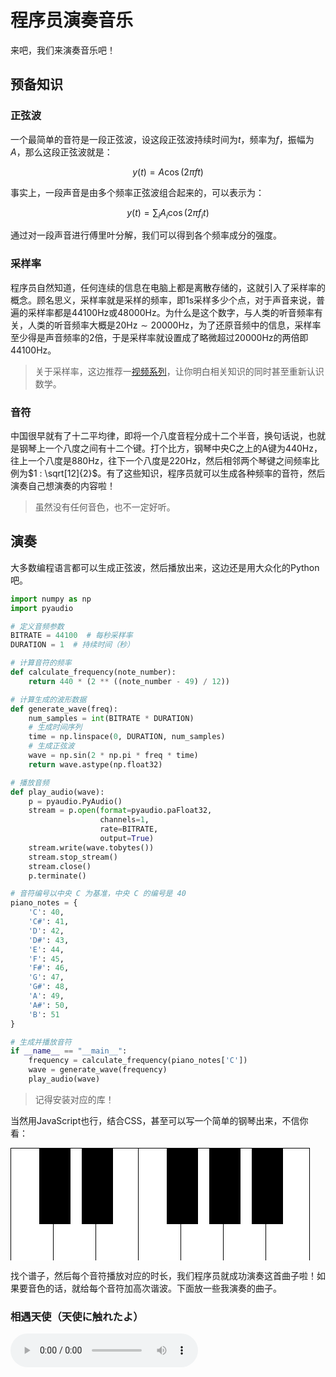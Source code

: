 # 程序员演奏音乐

来吧，我们来演奏音乐吧！

## 预备知识

### 正弦波

一个最简单的音符是一段正弦波，设这段正弦波持续时间为$t$，频率为$f$，振幅为$A$，那么这段正弦波就是：

$$
y(t) = A \cos(2 \pi f t)
$$

事实上，一段声音是由多个频率正弦波组合起来的，可以表示为：

$$
y(t) = \sum_{i} A_i \cos(2 \pi f_i t)
$$

通过对一段声音进行傅里叶分解，我们可以得到各个频率成分的强度。

### 采样率

程序员自然知道，任何连续的信息在电脑上都是离散存储的，这就引入了采样率的概念。顾名思义，采样率就是采样的频率，即$1\text{s}$采样多少个点，对于声音来说，普遍的采样率都是$44100\text{Hz}$或$48000\text{Hz}$。为什么是这个数字，与人类的听音频率有关，人类的听音频率大概是$20\text{Hz}\sim20000\text{Hz}$，为了还原音频中的信息，采样率至少得是声音频率的$2$倍，于是采样率就设置成了略微超过$20000\text{Hz}$的两倍即$44100\text{Hz}$。

> 关于采样率，这边推荐一[视频系列](https://www.bilibili.com/video/BV1us411W7xN/?share_source=copy_web&vd_source=fb7360a6fc9e876343b86972ff3e60f6)，让你明白相关知识的同时甚至重新认识数学。

### 音符

中国很早就有了十二平均律，即将一个八度音程分成十二个半音，换句话说，也就是钢琴上一个八度之间有十二个键。打个比方，钢琴中央C之上的A键为$440\text{Hz}$，往上一个八度是$880\text{Hz}$，往下一个八度是$220\text{Hz}$，然后相邻两个琴键之间频率比例为$1 : \sqrt[12]{2}$。有了这些知识，程序员就可以生成各种频率的音符，然后演奏自己想演奏的内容啦！

> 虽然没有任何音色，也不一定好听。

## 演奏

大多数编程语言都可以生成正弦波，然后播放出来，这边还是用大众化的Python吧。

```python
import numpy as np
import pyaudio

# 定义音频参数
BITRATE = 44100  # 每秒采样率
DURATION = 1  # 持续时间（秒）

# 计算音符的频率
def calculate_frequency(note_number):
    return 440 * (2 ** ((note_number - 49) / 12))

# 计算生成的波形数据
def generate_wave(freq):
    num_samples = int(BITRATE * DURATION)
    # 生成时间序列
    time = np.linspace(0, DURATION, num_samples)
    # 生成正弦波
    wave = np.sin(2 * np.pi * freq * time)
    return wave.astype(np.float32)

# 播放音频
def play_audio(wave):
    p = pyaudio.PyAudio()
    stream = p.open(format=pyaudio.paFloat32,
                    channels=1,
                    rate=BITRATE,
                    output=True)
    stream.write(wave.tobytes())
    stream.stop_stream()
    stream.close()
    p.terminate()

# 音符编号以中央 C 为基准，中央 C 的编号是 40
piano_notes = {
    'C': 40,
    'C#': 41,
    'D': 42,
    'D#': 43,
    'E': 44,
    'F': 45,
    'F#': 46,
    'G': 47,
    'G#': 48,
    'A': 49,
    'A#': 50,
    'B': 51
}

# 生成并播放音符
if __name__ == "__main__":
    frequency = calculate_frequency(piano_notes['C'])
    wave = generate_wave(frequency)
    play_audio(wave)
```

> 记得安装对应的库！

当然用JavaScript也行，结合CSS，甚至可以写一个简单的钢琴出来，不信你看：

<style>
.piano {
    --key-scale: 30;
    --black-key-width: calc(1.6px * var(--key-scale));
    --white-key-width: calc(2.3px * var(--key-scale));
    --black-key-height: calc(4px * var(--key-scale));
    --white-key-height: calc(6px * var(--key-scale));
    width: calc(var(--white-key-width) * 7 + 1);
    height: var(--white-key-height);
    position: relative;
    overflow: hidden;
}

.key {
    position: absolute;
    border: 1px solid black;
}

.white {
    width: var(--white-key-width);
    height: var(--white-key-height);
    background-color: white;
}

.black {
    background-color: black;
    width: var(--black-key-width);
    height: var(--black-key-height);
    z-index: 1;
}

.white:nth-child(2) {
    left: calc((var(--white-key-width) - 1px) * 1);
}

.white:nth-child(3) {
    left: calc((var(--white-key-width) - 1px) * 2);
}

.white:nth-child(4) {
    left: calc((var(--white-key-width) - 1px) * 3);
}

.white:nth-child(5) {
    left: calc((var(--white-key-width) - 1px) * 4);
}

.white:nth-child(6) {
    left: calc((var(--white-key-width) - 1px) * 5);
}

.white:nth-child(7) {
    left: calc((var(--white-key-width) - 1px) * 6);
}

.black:nth-child(1) {
    left: calc(((2 * var(--white-key-width)) + 1px - var(--black-key-width)) / 2);
}

.black:nth-child(2) {
    left: calc(((2 * var(--white-key-width)) + 1px - var(--black-key-width)) / 2 + (var(--white-key-width) - 1px) * 1);
}

.black:nth-child(3) {
    left: calc(((2 * var(--white-key-width)) + 1px - var(--black-key-width)) / 2 + (var(--white-key-width) - 1px) * 3);
}

.black:nth-child(4) {
    left: calc(((2 * var(--white-key-width)) + 1px - var(--black-key-width)) / 2 + (var(--white-key-width) - 1px) * 4);
}

.black:nth-child(5) {
    left: calc(((2 * var(--white-key-width)) + 1px - var(--black-key-width)) / 2 + (var(--white-key-width) - 1px) * 5);
}
</style>

<div class="piano">
  <div class="white-group">
    <div class="key white" onclick="playSound(261.626)"></div>
    <div class="key white" onclick="playSound(293.665)"></div>
    <div class="key white" onclick="playSound(329.628)"></div>
    <div class="key white" onclick="playSound(349.228)"></div>
    <div class="key white" onclick="playSound(391.995)"></div>
    <div class="key white" onclick="playSound(440.000)"></div>
    <div class="key white" onclick="playSound(493.883)"></div>
  </div>
  <div class="black-group">
    <div class="key black" onclick="playSound(277.183)"></div>
    <div class="key black" onclick="playSound(311.127)"></div>
    <div class="key black" onclick="playSound(369.994)"></div>
    <div class="key black" onclick="playSound(415.305)"></div>
    <div class="key black" onclick="playSound(466.16)"></div>
  </div>
</div>

<script>
function playSound(frequency) {
  const audioContext = new AudioContext();
  const oscillator = audioContext.createOscillator();
  oscillator.type = 'sine';
  oscillator.frequency.setValueAtTime(frequency, audioContext.currentTime);
  oscillator.connect(audioContext.destination);
  oscillator.start();
  oscillator.stop(audioContext.currentTime + 0.3);
}
</script>

找个谱子，然后每个音符播放对应的时长，我们程序员就成功演奏这首曲子啦！如果要音色的话，就给每个音符加高次谐波。下面放一些我演奏的曲子。

### 相遇天使（天使に触れたよ）

<audio src="../../assets/audios/Tenshinifuretayo.m4a" controls/>

### 起风了

<audio src="../../assets/audios/TheWindRises.m4a" controls/>

### 春日影

<audio src="../../assets/audios/Haruhikage.m4a" controls/>
